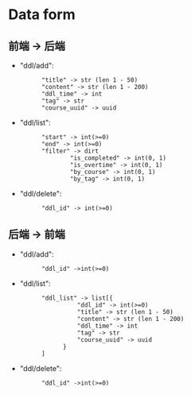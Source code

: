 # Data form

## 前端  -> 后端

- "ddl/add":

  ```
  		"title" -> str (len 1 - 50)
  		"content" -> str (len 1 - 200)
  		"ddl_time" -> int
  		"tag" -> str
  		"course_uuid" -> uuid
  ```

- "ddl/list":

  ```
  		"start" -> int(>=0)
  		"end" -> int(>=0)
  		"filter" -> dirt
  				"is_completed" -> int(0, 1)
  				"is_overtime" -> int(0, 1)
  				"by_course" -> int(0, 1)
  				"by_tag" -> int(0, 1)
  ```

- "ddl/delete":

  ```
  		"ddl_id" -> int(>=0)
  ```

  



## 后端 -> 前端

- "ddl/add":

  ```
  		"ddl_id" ->int(>=0)
  ```
  
- "ddl/list":

  ```
  		"ddl_list" -> list[{
                  "ddl_id" -> int(>=0)
                  "title" -> str (len 1 - 50)
                  "content" -> str (len 1 - 200)
                  "ddl_time" -> int
                  "tag" -> str
                  "course_uuid" -> uuid
              }
  		]
  ```

- "ddl/delete":

  ```
  		"ddl_id" ->int(>=0)
  ```

  
